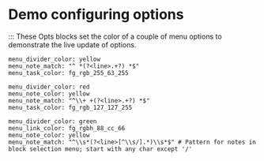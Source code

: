 # Demo configuring options

::: These Opts blocks set the color of a couple of menu options to demonstrate the live update of options.

```opts :opts1
menu_divider_color: yellow
menu_note_match: "^ *(?<line>.+?) *$"
menu_task_color: fg_rgb_255_63_255
```

```opts :opts2
menu_divider_color: red
menu_note_color: yellow
menu_note_match: "^\\+ +(?<line>.+?) *$"
menu_task_color: fg_rgb_127_127_255
```

```opts :(document_options)
menu_divider_color: green
menu_link_color: fg_rgbh_88_cc_66
menu_note_color: yellow
menu_note_match: "^\\s*(?<line>[^\\s/].*)\\s*$" # Pattern for notes in block selection menu; start with any char except '/'
```

